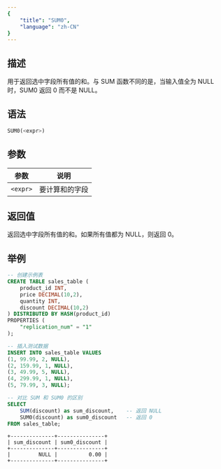 ```yaml
---
{
    "title": "SUM0",
    "language": "zh-CN"
}
---
```


<!-- 
Licensed to the Apache Software Foundation (ASF) under one
or more contributor license agreements.  See the NOTICE file
distributed with this work for additional information
regarding copyright ownership.  The ASF licenses this file
to you under the Apache License, Version 2.0 (the
"License"); you may not use this file except in compliance
with the License.  You may obtain a copy of the License at

  http://www.apache.org/licenses/LICENSE-2.0

Unless required by applicable law or agreed to in writing,
software distributed under the License is distributed on an
"AS IS" BASIS, WITHOUT WARRANTIES OR CONDITIONS OF ANY
KIND, either express or implied.  See the License for the
specific language governing permissions and limitations
under the License.
-->

## 描述

用于返回选中字段所有值的和。与 SUM 函数不同的是，当输入值全为 NULL 时，SUM0 返回 0 而不是 NULL。

## 语法

```sql
SUM0(<expr>)
```

## 参数

| 参数 | 说明 |
| -- | -- |
| `<expr>` | 要计算和的字段 |

## 返回值

返回选中字段所有值的和。如果所有值都为 NULL，则返回 0。

## 举例

```sql
-- 创建示例表
CREATE TABLE sales_table (
    product_id INT,
    price DECIMAL(10,2),
    quantity INT,
    discount DECIMAL(10,2)
) DISTRIBUTED BY HASH(product_id)
PROPERTIES (
    "replication_num" = "1"
);

-- 插入测试数据
INSERT INTO sales_table VALUES
(1, 99.99, 2, NULL),
(2, 159.99, 1, NULL),
(3, 49.99, 5, NULL),
(4, 299.99, 1, NULL),
(5, 79.99, 3, NULL);

-- 对比 SUM 和 SUM0 的区别
SELECT 
    SUM(discount) as sum_discount,    -- 返回 NULL
    SUM0(discount) as sum0_discount   -- 返回 0
FROM sales_table;
```

```text
+--------------+---------------+
| sum_discount | sum0_discount |
+--------------+---------------+
|         NULL |          0.00 |
+--------------+---------------+
```
